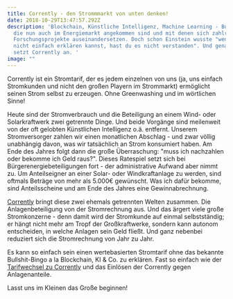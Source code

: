 ```yaml
---
title: Corrently - den Strommmarkt von unten denken!
date: 2018-10-29T13:47:57.292Z
description: 'Blockchain, Künstliche Intelligenz, Machine Learning - Buzzwords,
  die nun auch im Energiemarkt angekommen sind und mit denen sich zahlreiche
  Forschungsprojekte auseinandersetzen. Doch schon Einstein wusste "wenn du es
  nicht einfach erklären kannst, hast du es nicht verstanden". Und genau hier
  setzt Corrently an. '
image: ""
---
```

Corrently ist ein Stromtarif, der es jedem einzelnen von uns (ja, uns einfach Stromkunden und nicht den großen Playern im Strommarkt) ermöglicht seinen Strom selbst zu erzeugen. Ohne Greenwashing und im wörtlichen Sinne! 

Heute sind der Stromverbrauch und die Beteiligung an einem Wind- oder Solarkraftwerk zwei getrennte Dinge. Und beide Vorgänge sind meilenweit von der oft gelobten Künstlichen Intelligenz o.ä. entfernt. Unserem Stromversorger zahlen wir einen monatlichen Abschlag - und zwar völlig unabhängig davon, was wir tatsächlich an Strom konsumiert haben. Am Ende des Jahres folgt dann die große Überraschung: "muss ich nachzahlen oder bekomme ich Geld raus?". Dieses Ratespiel setzt sich bei Bürgerenergiebeteiligungen fort - der administrative Aufwand aber nimmt zu. Um Anteilseigner an einer Solar- oder Windkraftanlage zu werden, sind oftmals Beträge von mehr als 5.000€ gewünscht. Was ich dafür bekomme, sind Anteilsscheine und am Ende des Jahres eine Gewinnabrechnung. 

[Corrently](https://corrently.de/service/stromkonto.html) bringt diese zwei ehemals getrennten Welten zusammen. Die Anlagenbeteiligung von der Stromrechnung aus. Und das ärgert viele große Stromkonzerne - denn damit wird der Stromkunde auf einmal selbstständig; er hängt nicht mehr am Tropf der Großkraftwerke, sondern kann autonom entscheiden, in welche Anlagen sein Geld fließt. Und ganz nebenbei reduziert sich die Stromrechnung von Jahr zu Jahr. 

Es kann so einfach sein einen wertebasierten Stromtarif ohne das bekannte Bullshit-Bingo a la Blockchain, KI & Co. zu erklären. Fast so einfach wie der [Tarifwechsel zu Corrently](https://corrently.de/l/schnellwechsel.html) und das Einlösen der Corrently gegen Anlagenanteile. 

Lasst uns im Kleinen das Große beginnen!